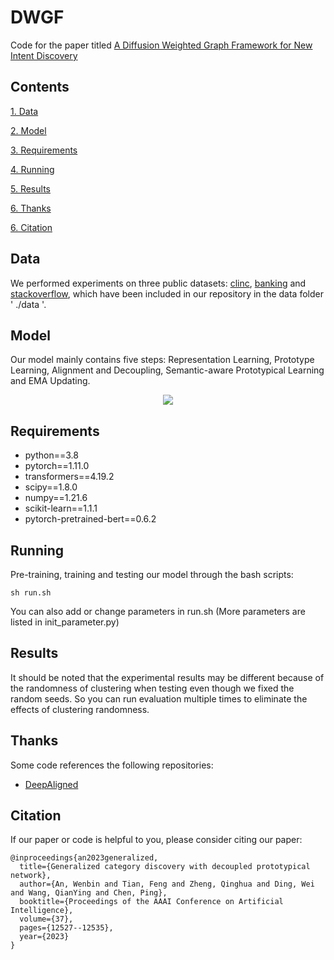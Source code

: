 # DWGF
Code for the paper titled [A Diffusion Weighted Graph Framework for New Intent Discovery](https://arxiv.org/abs/2310.15836)

## Contents
[1. Data](#data)

[2. Model](#model)

[3. Requirements](#requirements)

[4. Running](#running)

[5. Results](#results)

[6. Thanks](#thanks)

[6. Citation](#citation)

## Data
We performed experiments on three public datasets: [clinc](https://aclanthology.org/D19-1131/), [banking](https://aclanthology.org/2020.nlp4convai-1.5/) and [stackoverflow](https://aclanthology.org/W15-1509/), which have been included in our repository in the data folder ' ./data '.

## Model
Our model mainly contains five steps: Representation Learning, Prototype Learning, Alignment and Decoupling, Semantic-aware Prototypical Learning and EMA Updating.
<div align=center>
<img src="./figures/model.png"/>
</div>

## Requirements
* python==3.8
* pytorch==1.11.0
* transformers==4.19.2
* scipy==1.8.0
* numpy==1.21.6
* scikit-learn==1.1.1
* pytorch-pretrained-bert==0.6.2

## Running
Pre-training, training and testing our model through the bash scripts:
```
sh run.sh
```
You can also add or change parameters in run.sh (More parameters are listed in init_parameter.py)

## Results
It should be noted that the experimental results may be different because of the randomness of clustering when testing even though we fixed the random seeds. So you can run evaluation multiple times to eliminate the effects of clustering randomness.

## Thanks
Some code references the following repositories:
* [DeepAligned](https://github.com/thuiar/DeepAligned-Clustering)

## Citation
If our paper or code is helpful to you, please consider citing our paper:
```
@inproceedings{an2023generalized,
  title={Generalized category discovery with decoupled prototypical network},
  author={An, Wenbin and Tian, Feng and Zheng, Qinghua and Ding, Wei and Wang, QianYing and Chen, Ping},
  booktitle={Proceedings of the AAAI Conference on Artificial Intelligence},
  volume={37},
  pages={12527--12535},
  year={2023}
}
```
